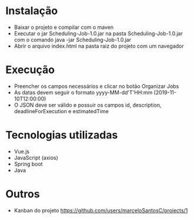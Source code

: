 # Instalação
 - Baixar o projeto e compilar com o maven
 - Executar o jar Scheduling-Job-1.0.jar na pasta Scheduling-Job-1.0.jar com o comando java -jar Scheduling-Job-1.0.jar
 - Abrir o arquivo index.html na pasta raiz do projeto com um navegador
# Execução
 - Preencher os campos necessários e clicar no botão Organizar Jobs
 - As datas devem seguir o formato yyyy-MM-dd'T'HH:mm (2019-11-10T12:00:00)
 - O JSON deve ser válido e possuir os campos id, description, deadlineForExecution e estimatedTime
# Tecnologias utilizadas
 - Vue.js
 - JavaScript (axios)
 - Spring boot
 - Java
# Outros
 - Kanban do projeto https://github.com/users/marceloSantosC/projects/1
